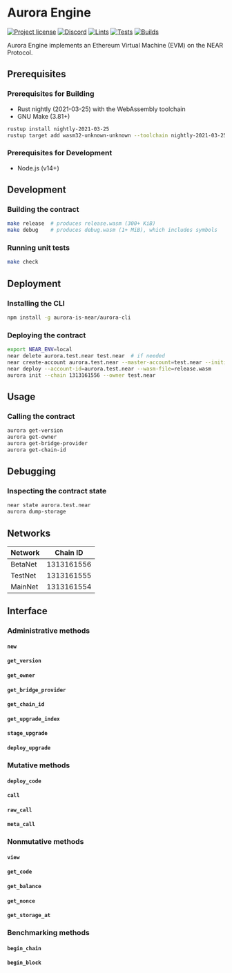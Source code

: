 # Aurora Engine

[![Project license](https://img.shields.io/badge/License-Public%20Domain-blue.svg)](https://creativecommons.org/publicdomain/zero/1.0/)
[![Discord](https://img.shields.io/discord/490367152054992913?label=Discord)](https://discord.gg/jNjHYUF8vw)
[![Lints](https://github.com/aurora-is-near/aurora-engine/actions/workflows/lints.yml/badge.svg)](https://github.com/aurora-is-near/aurora-engine/actions/workflows/lints.yml)
[![Tests](https://github.com/aurora-is-near/aurora-engine/actions/workflows/tests.yml/badge.svg)](https://github.com/aurora-is-near/aurora-engine/actions/workflows/tests.yml)
[![Builds](https://github.com/aurora-is-near/aurora-engine/actions/workflows/builds.yml/badge.svg)](https://github.com/aurora-is-near/aurora-engine/actions/workflows/builds.yml)

Aurora Engine implements an Ethereum Virtual Machine (EVM) on the NEAR Protocol.

## Prerequisites

### Prerequisites for Building

- Rust nightly (2021-03-25) with the WebAssembly toolchain
- GNU Make (3.81+)

```sh
rustup install nightly-2021-03-25
rustup target add wasm32-unknown-unknown --toolchain nightly-2021-03-25
```

### Prerequisites for Development

- Node.js (v14+)

## Development

### Building the contract

```sh
make release  # produces release.wasm (300+ KiB)
make debug    # produces debug.wasm (1+ MiB), which includes symbols
```

### Running unit tests

```sh
make check
```

## Deployment

### Installing the CLI

```sh
npm install -g aurora-is-near/aurora-cli
```

### Deploying the contract

```sh
export NEAR_ENV=local
near delete aurora.test.near test.near  # if needed
near create-account aurora.test.near --master-account=test.near --initial-balance 100000
near deploy --account-id=aurora.test.near --wasm-file=release.wasm
aurora init --chain 1313161556 --owner test.near
```

## Usage

### Calling the contract

```sh
aurora get-version
aurora get-owner
aurora get-bridge-provider
aurora get-chain-id
```

## Debugging

### Inspecting the contract state

```sh
near state aurora.test.near
aurora dump-storage
```

## Networks

Network | Chain ID
------- | ----------
BetaNet | 1313161556
TestNet | 1313161555
MainNet | 1313161554

## Interface

### Administrative methods

#### `new`

#### `get_version`

#### `get_owner`

#### `get_bridge_provider`

#### `get_chain_id`

#### `get_upgrade_index`

#### `stage_upgrade`

#### `deploy_upgrade`

### Mutative methods

#### `deploy_code`

#### `call`

#### `raw_call`

#### `meta_call`

### Nonmutative methods

#### `view`

#### `get_code`

#### `get_balance`

#### `get_nonce`

#### `get_storage_at`

### Benchmarking methods

#### `begin_chain`

#### `begin_block`
